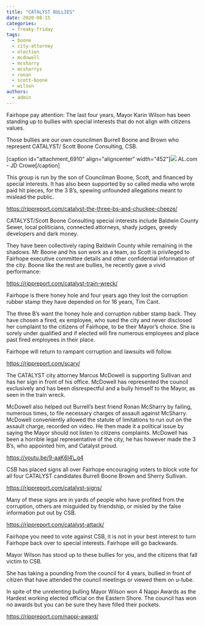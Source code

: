 ```yaml
---
title: "CATALYST BULLIES"
date: 2020-08-15
categories: 
  - freaky-friday
tags: 
  - boone
  - city-attorney
  - election
  - mcdowell
  - mcsharry
  - mcsharrys
  - ronan
  - scott-boone
  - wilson
authors: 
  - admin
---
```


Fairhope pay attention: The last four years, Mayor Karin Wilson has been standing up to bullies with special interests that do not align with citizens values.

Those bullies are our own councilmen Burrell Boone and Brown who represent CATALYST/ Scott Boone Consulting, CSB.

\[caption id="attachment\_6910" align="aligncenter" width="452"\][![](https://cdn.rippreport.com/wp-content/uploads/2020/08/wilson1.jpg)](https://www.al.com/opinion/2017/03/fairhope_mayor_battles_city_co.html) AL.com - JD Crowe\[/caption\]

This group is run by the son of Councilman Boone, Scott, and financed by special interests. It has also been supported by so called media who wrote paid hit pieces, for the 3 B’s, spewing unfounded allegations meant to mislead the public.

https://rippreport.com/catalyst-the-three-bs-and-chuckee-cheeze/

CATALYST/Scott Boone Consulting special interests include Baldwin County Sewer, local politicians, connected attorneys, shady judges, greedy developers and dark money.

They have been collectively raping Baldwin County while remaining in the shadows. Mr Boone and his son work as a team, so Scott is privileged to Fairhope executive committee details and other confidential information of the city. Boone like the rest are bullies, he recently gave a vivid performance:

https://rippreport.com/catalyst-train-wreck/

Fairhope is there honey hole and four years ago they lost the corruption rubber stamp they have depended on for 16 years, Tim Cant.

The three B’s want the honey hole and corruption rubber stamp back. They have chosen a fired, ex employee, who sued the city and never disclosed her complaint to the citizens of Fairhope, to be their Mayor’s choice. She is sorely under qualified and if elected will fire numerous employees and place past fired employees in their place.

Fairhope will return to rampant corruption and lawsuits will follow.

https://rippreport.com/scary/

The CATALYST city attorney Marcus McDowell is supporting Sullivan and has her sign in front of his office. McDowell has represented the council exclusively and has been disrespectful and a bully himself to the Mayor, as seen in the train wreck.

McDowell also helped out Burrell’s best friend Ronan McSharry by failing, numerous times, to file necessary charges of assault against McSharry. McDowell conveniently allowed the statute of limitations to run out on the assault charge, recorded on video. He then made it a political issue by saying the Mayor should not listen to citizens complaints. McDowell has been a horrible legal representative of the city, he has however made the 3 B’s, who appointed him, and Catalyst proud.

https://youtu.be/9-aaK6I4\_g4

CSB has placed signs all over Fairhope encouraging voters to block vote for all four CATALYST candidates Burrell Boone Brown and Sherry Sullivan.

https://rippreport.com/catalyst-signs/

Many of these signs are in yards of people who have profited from the corruption, others are misguided by friendship, or misled by the false information put out by CSB.

https://rippreport.com/catalyst-attack/

Fairhope you need to vote against CSB, it is not in your best interest to turn Fairhope back over to special interests. Fairhope will go backwards.

Mayor Wilson has stood up to these bullies for you, and the citizens that fall victim to CSB.

She has taking a pounding from the council for 4 years, bullied in front of citizen that have attended the council meetings or viewed them on u-tube.

In spite of the unrelenting bulling Mayor Wilson won 4 Nappi Awards as the Hardest working elected official on the Eastern Shore. The council has won no awards but you can be sure they have filled their pockets.

https://rippreport.com/nappi-award/
